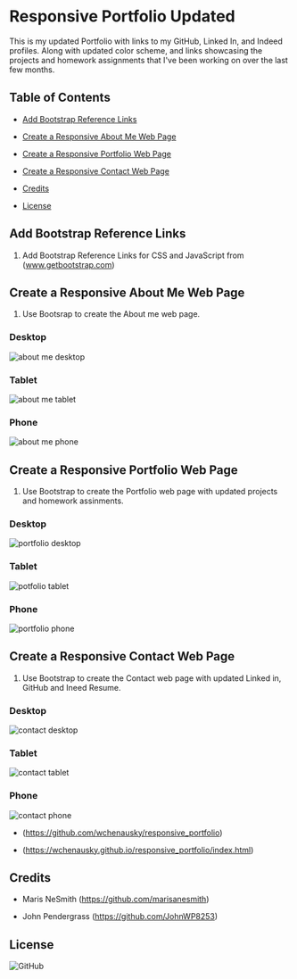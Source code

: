 # Responsive Portfolio Updated

This is my updated Portfolio with links to my GitHub, Linked In, and Indeed profiles. Along with updated color scheme, and links showcasing the projects and homework assignments that I've been working on over the last few months. 

## Table of Contents  

* [Add Bootstrap Reference Links](#Add-Bootstrap-Reference-Links)  

* [Create a Responsive About Me Web Page](#Create-a-Responsive-About-Me-Web-Page)  

* [Create a Responsive Portfolio Web Page](#Create-a-Responsive-Portfolio-Web-Page)  

* [Create a Responsive Contact Web Page](#Create-a-Responsive-Contact-Web-Page)  

* [Credits](#Credits)  

* [License](#License) 


## Add Bootstrap Reference Links

1. Add Bootstrap Reference Links for CSS and JavaScript from (www.getbootstrap.com)

## Create a Responsive About Me Web Page

1. Use Bootsrap to create the About me web page.

### Desktop
![about me desktop](assests/images/about-me-desktop.png)  

### Tablet  
![about me tablet](assests/images/about-me-tablet.png)  

### Phone  
![about me phone](assests/images/about-me-phone.png)



## Create a Responsive Portfolio Web Page

1. Use Bootstrap to create the Portfolio web page with updated projects and homework assinments.

### Desktop
![portfolio desktop](assests/images/portfolio-desktop.png)  

### Tablet  
![potfolio tablet](assests/images/portfolio-tablet.png)  

### Phone  
![portfolio phone](assests/images/portfolio-phone.png)



## Create a Responsive Contact Web Page

1. Use Bootstrap to create the Contact web page with updated Linked in, GitHub and Ineed Resume.

### Desktop
![contact desktop](assests/images/contact-desktop.png) 

### Tablet  
![contact tablet](assests/images/contact-ipad.png)  

### Phone  
![contact phone](assests/images/contact-iphone.png)


* (https://github.com/wchenausky/responsive_portfolio)

* (https://wchenausky.github.io/responsive_portfolio/index.html)

## Credits

* Maris NeSmith (https://github.com/marisanesmith)  

* John Pendergrass (https://github.com/JohnWP8253)

## License

![GitHub](https://img.shields.io/github/license/wchenausky/responsive_portfolio)
